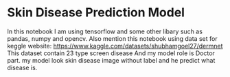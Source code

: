 # Skin Disease Prediction Model 
In this notebook I am using tensorflow and some other libary such as pandas, numpy and opencv.
Also mention this notebook using data set for keggle website: https://www.kaggle.com/datasets/shubhamgoel27/dermnet
This dataset contain 23 type screen disease 
And my model role is Doctor part. my model look skin disease image without label and he predict what disease is. 

